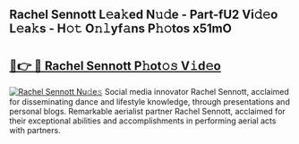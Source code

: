 ## Rachel Sennott L𝚎a𝚔ed N𝚞𝚍e - Part-fU2 Vi𝚍𝚎o L𝚎a𝚔s - H𝚘𝚝 O𝚗𝚕yf𝚊ns P𝚑𝚘tos x51mO

# <h2><a href="http://kfai1e2.oniu.top/?m=Rachel+Sennott">🔗👉 🔴 Rachel Sennott P𝚑ot𝚘𝚜 V𝚒d𝚎o</a></h2>

[![Rachel Sennott Nu𝚍e𝚜](https://i.imgur.com/0qMVB7G.gif)](http://kfai1e2.oniu.top/?m=Rachel+Sennott)
Social media innovator Rachel Sennott, acclaimed for disseminating dance and lifestyle knowledge, through presentations and personal blogs. Remarkable aerialist partner Rachel Sennott, acclaimed for their exceptional abilities and accomplishments in performing aerial acts with partners.  
